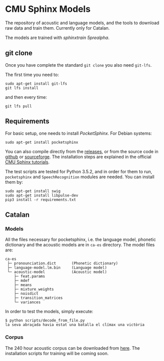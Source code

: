 # CMU Sphinx Models
The repository of acoustic and language models, and the tools to download raw data and train them. Currently only for Catalan.

The models are trained with *sphinxtrain 5prealpha*.

## git clone

Once you have complete the standard `git clone` you also need `git-lfs`.

The first time you need to:

```
sudo apt-get install git-lfs
git lfs install
```

and then every time:

```
git lfs pull
```

## Requirements
For basic setup, one needs to install *PocketSphinx*. For Debian systems:

```
sudo apt-get install pocketsphinx
```

You can also compile directly from the [releases](https://cmusphinx.github.io/wiki/download/), or from the source code in [github](https://github.com/cmusphinx) or [sourceforge](https://sourceforge.net/p/cmusphinx/code/HEAD/tree/). The installation steps are explained in the official [CMU Sphinx tutorials](https://cmusphinx.github.io/wiki/tutorialpocketsphinx/).

The test scripts are tested for Python 3.5.2, and in order for them to run, `pocketsphinx` and `SpeechRecognition` modules are needed. You can install them by:
```
sudo apt-get install swig
sudo apt-get install libpulse-dev
pip3 install -r requirements.txt
```

## Catalan
### Models

All the files necessary for pocketsphinx, i.e. the language model, phonetic dictionary and the acoustic models are in `ca-es` directory. The model files are:

```
ca-es
 ├─ pronounciation.dict       (Phonetic dictionary)
 ├─ language-model.lm.bin     (Language model)
 └─ acoustic-model            (Acoustic model)
    ├─ feat.params
    ├─ mdef
    ├─ means
    ├─ mixture_weights
    ├─ noisdict
    ├─ transition_matrices
    └─ variances
```

In order to test the models, simply execute:
```
$ python scripts/decode_from_file.py
la seva abraçada havia estat una batalla el clímax una victòria
```

### Corpus
The 240 hour acoustic corpus can be downloaded from [here](http://laklak.eu/share/tv3_0.3.tar.gz). The installation scripts for training will be coming soon. 
